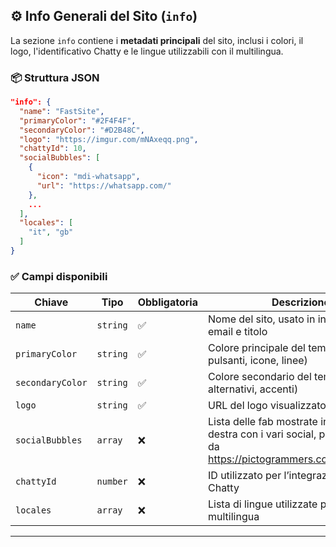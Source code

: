 ## ⚙️ Info Generali del Sito (`info`)

La sezione `info` contiene i **metadati principali** del sito, inclusi i colori, il logo, l'identificativo Chatty e le lingue utilizzabili con il multilingua.

### 📦 Struttura JSON

```json
"info": {
  "name": "FastSite",
  "primaryColor": "#2F4F4F",
  "secondaryColor": "#D2B48C",
  "logo": "https://imgur.com/mNAxeqq.png",
  "chattyId": 10,
  "socialBubbles": [
    {
      "icon": "mdi-whatsapp",
      "url": "https://whatsapp.com/"
    },
    ...
  ],
  "locales": [
    "it", "gb"
  ]
}
```

### ✅ Campi disponibili

| Chiave           | Tipo     | Obbligatoria | Descrizione                                                           |
|------------------|----------|--------------|-----------------------------------------------------------------------|
| `name`           | `string` | ✅           | Nome del sito, usato in intestazioni, email e titolo                  |
| `primaryColor`   | `string` | ✅           | Colore principale del tema (es. pulsanti, icone, linee)              |
| `secondaryColor` | `string` | ✅           | Colore secondario del tema (es. sfondi alternativi, accenti)         |
| `logo`           | `string` | ✅           | URL del logo visualizzato nel sito                                   |
| `socialBubbles`           | `array` | ❌           | Lista delle fab mostrate in basso a destra con i vari social, prendere l'icon da https://pictogrammers.com/library/mdi/                                  |
| `chattyId`       | `number` | ❌           | ID utilizzato per l’integrazione con Chatty                          |
| `locales`       | `array` | ❌           | Lista di lingue utilizzate per il multilingua           |

---



